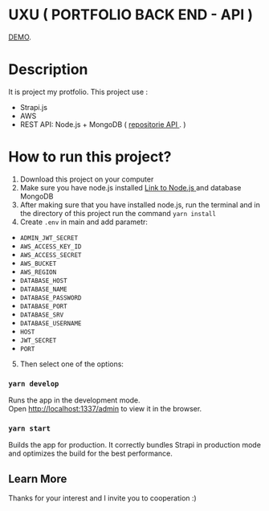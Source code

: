 # UXU ( PORTFOLIO BACK END - API )

[DEMO](https://www.uxu.pl).

# Description

It is project my protfolio. This project use :

- Strapi.js
- AWS
- REST API: Node.js + MongoDB ( [repositorie API ](https://github.com/pawel-niedzwiecki/uxu-portfolio-back-end). )

# How to run this project?

1. Download this project on your computer
2. Make sure you have node.js installed [Link to Node.js ](https://nodejs.org) and database MongoDB
3. After making sure that you have installed node.js, run the terminal and in the directory of this project run the command `yarn install`
4. Create `.env` in main and add parametr:

- `ADMIN_JWT_SECRET`
- `AWS_ACCESS_KEY_ID`
- `AWS_ACCESS_SECRET`
- `AWS_BUCKET`
- `AWS_REGION`
- `DATABASE_HOST`
- `DATABASE_NAME`
- `DATABASE_PASSWORD`
- `DATABASE_PORT`
- `DATABASE_SRV`
- `DATABASE_USERNAME`
- `HOST`
- `JWT_SECRET`
- `PORT`

5. Then select one of the options:

### `yarn develop`

Runs the app in the development mode.\
Open [http://localhost:1337/admin](http://localhost:1337/admin) to view it in the browser.

### `yarn start`

Builds the app for production.
It correctly bundles Strapi in production mode and optimizes the build for the best performance.

## Learn More

Thanks for your interest and I invite you to cooperation :)
